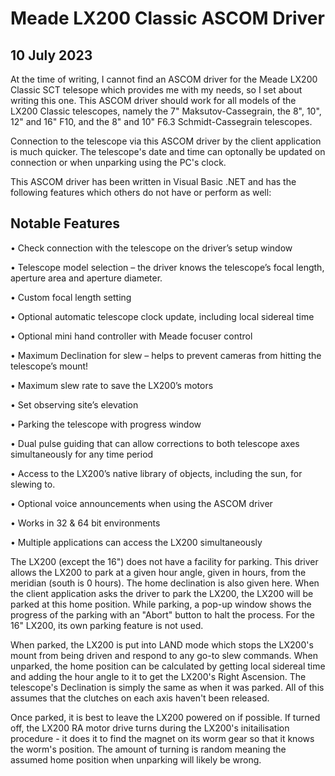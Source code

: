 Meade LX200 Classic ASCOM Driver
================================


10 July 2023
------------

At the time of writing, I cannot find an ASCOM driver for the Meade LX200 Classic SCT telesope which provides me with my needs,
so I set about writing this one. This ASCOM driver should work for all models of the LX200 Classic telescopes, namely the
7" Maksutov-Cassegrain, the 8", 10", 12" and 16" F10, and the 8" and 10" F6.3 Schmidt-Cassegrain telescopes.

Connection to the telescope via this ASCOM driver by the client application is much quicker.  The telescope's date and time can
optonally be updated on connection or when unparking using the PC's clock.

This ASCOM driver has been written in Visual Basic .NET and has the following features which others do not have or perform as well:

Notable Features
----------------

•	Check connection with the telescope on the driver’s setup window

•	Telescope model selection – the driver knows the telescope’s focal length, aperture area and aperture diameter.

•	Custom focal length setting

•	Optional automatic telescope clock update, including local sidereal time

•	Optional mini hand controller with Meade focuser control

•	Maximum Declination for slew – helps to prevent cameras from hitting the telescope’s mount!

•	Maximum slew rate to save the LX200’s motors

•	Set observing site’s elevation

•	Parking the telescope with progress window

•	Dual pulse guiding that can allow corrections to both telescope axes simultaneously for any time period

•	Access to the LX200’s native library of objects, including the sun, for slewing to.

•	Optional voice announcements when using the ASCOM driver

•	Works in 32 & 64 bit environments

•	Multiple applications can access the LX200 simultaneously


The LX200 (except the 16") does not have a facility for parking.  This driver allows the LX200 to park at a given hour angle,
given in hours, from the meridian (south is 0 hours).  The home declination is also given here.  When the client application asks 
the driver to park the LX200, the LX200 will be parked at this home position.  While parking, a pop-up window shows the progress of
the parking with an "Abort" button to halt the process.  For the 16" LX200, its own parking feature is not used.

When parked, the LX200 is put into LAND mode which stops the LX200's mount from being driven and respond to any go-to slew
commands.  When unparked, the home position can be calculated by getting local sidereal time and adding the hour angle to it to
get the LX200's Right Ascension.  The telescope's Declination is simply the same as when it was parked.  All of this assumes that
the clutches on each axis haven't been released.

Once parked, it is best to leave the LX200 powered on if possible.  If turned off, the LX200 RA motor drive turns during the
LX200's initailisation procedure - it does it to find the magnet on its worm gear so that it knows the worm's position.  The
amount of turning is random meaning the assumed home position when unparking will likely be wrong.
